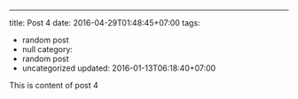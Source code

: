 ---
title: Post 4
date: 2016-04-29T01:48:45+07:00
tags:
  - random post
  - null
category:
  - random post
  - uncategorized
updated: 2016-01-13T06:18:40+07:00

This is content of post 4
